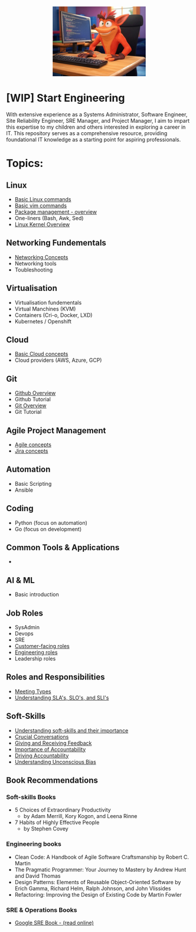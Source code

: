 <div style="width:50%; margin: auto;">

![Screenshot of Crash Bandicoot Coding.](images/crash_image.jpg)
 
</div>

# [WIP] Start Engineering
With extensive experience as a Systems Administrator, Software Engineer, Site Reliability Engineer, SRE Manager, and Project Manager, I aim to impart this expertise to my children and others interested in exploring a career in IT. This repository serves as a comprehensive resource, providing foundational IT knowledge as a starting point for aspiring professionals.

# Topics:

## Linux
-  [Basic Linux commands](examples/basic_linux_commands.md)
- [Basic vim commands](resources/vim_commands.md) 
- [Package management - overview](resources/package_management.md)
- One-liners (Bash, Awk, Sed)
- [Linux Kernel Overview](resources/linux_kernel.md)

## Networking Fundementals
- [Networking Concepts](resources/networking_concepts.md)
- Networking tools
- Toubleshooting

## Virtualisation
- Virtualisation fundementals
- Virtual Manchines (KVM)
- Containers (Cri-o, Docker, LXD)
- Kubernetes / Openshift

## Cloud
- [Basic Cloud concepts](resources/cloud_concepts.md)
- Cloud providers (AWS, Azure, GCP)

## Git 
- [Github Overview](docs/github_overview.md)
- Github Tutorial
- [Git Overview](docs/git_overview.md)
- Git Tutorial 

## Agile Project Management
- [Agile concepts](resources/agile_concepts.md)
- [Jira concepts](resources/jira_concepts.md)

## Automation
- Basic Scripting
- Ansible

## Coding
- Python (focus on automation)
- Go (focus on development)

## Common Tools & Applications
- 

## AI & ML
- Basic introduction

## Job Roles
- SysAdmin
- Devops
- SRE
- [Customer-facing roles](resources/customer_facing_roles.md)
- [Engineering roles](resources/software_eng_roles.md)
- Leadership roles

## Roles and Responsibilities
- [Meeting Types](resources/meeting_types.md)
- [Understanding SLA's, SLO's, and SLI's](resources/sla_slo_sli.md)
 
## Soft-Skills
- [Understanding soft-skills and their importance](resources/understanding_soft_skills.md)
- [Crucial Conversations](resources/crucial_conversations.md) 
- [Giving and Receiving Feedback](resources/giving_receiving_feedback.md)
- [Importance of Accountability](resources/importance_of_accountability.md)
- [Driving Accountability](resources/driving_accountability.md)
- [Understanding Unconscious Bias](resources/unconscious_bias.md)

## Book Recommendations

### Soft-skills Books
- 5 Choices of Extraordinary Productivity
    - by Adam Merrill, Kory Kogon, and Leena Rinne
- 7 Habits of Highly Effective People
    -  by Stephen Covey

### Engineering books
- Clean Code: A Handbook of Agile Software Craftsmanship by Robert C. Martin
- The Pragmatic Programmer: Your Journey to Mastery by Andrew Hunt and David Thomas
- Design Patterns: Elements of Reusable Object-Oriented Software by Erich Gamma, Richard Helm, Ralph Johnson, and John Vlissides 
- Refactoring: Improving the Design of Existing Code by Martin Fowler

### SRE & Operations Books
- [Google SRE Book - (read online)](https://sre.google/sre-book/table-of-contents/)



